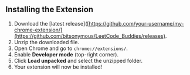 ## Installing the Extension

1. Download the [latest release]([https://github.com/your-username/my-chrome-extension/](https://github.com/bitsonymous/LeetCode_Buddies/releases).
2. Unzip the downloaded file.
3. Open Chrome and go to `chrome://extensions/`.
4. Enable **Developer mode** (top-right corner).
5. Click **Load unpacked** and select the unzipped folder.
6. Your extension will now be installed!
